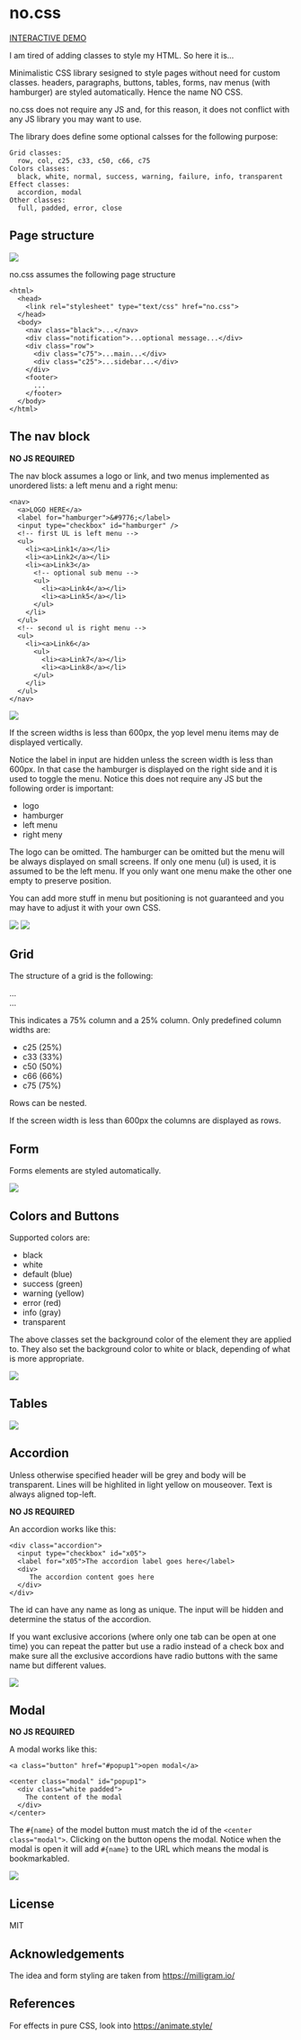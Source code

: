 # no.css

[INTERACTIVE DEMO](https://codepen.io/pen/?template=poyJbze)

I am tired of adding classes to style my HTML. So here it is...

Minimalistic CSS library sesigned to style pages without need for custom classes. headers, paragraphs, buttons, tables, forms, nav menus (with hamburger) are styled automatically.
Hence the name NO CSS.

no.css does not require any JS and, for this reason, it does not conflict with any JS library you may want to use.

The library does define some optional calsses for the following purpose:

```
Grid classes:
  row, col, c25, c33, c50, c66, c75
Colors classes:
  black, white, normal, success, warning, failure, info, transparent
Effect classes:
  accordion, modal
Other classes:
  full, padded, error, close
```

## Page structure

![](images/main.png)

no.css assumes the following page structure

```
<html>
  <head>
    <link rel="stylesheet" type="text/css" href="no.css">
  </head>
  <body>
    <nav class="black">...</nav>
    <div class="notification">...optional message...</div>
    <div class="row">
      <div class="c75">...main...</div>
      <div class="c25">...sidebar...</div>
    </div>
    <footer>
      ...
    </footer>
  </body>
</html>
```

## The nav block

**NO JS REQUIRED**

The nav block assumes a logo or link, and two menus implemented as unordered lists: a left menu and a right menu:

```
<nav>
  <a>LOGO HERE</a>
  <label for="hamburger">&#9776;</label>
  <input type="checkbox" id="hamburger" />
  <!-- first UL is left menu -->
  <ul>
    <li><a>Link1</a></li>
    <li><a>Link2</a></li>
    <li><a>Link3</a>
      <!-- optional sub menu -->
      <ul>
        <li><a>Link4</a></li>
        <li><a>Link5</a></li>
      </ul>
    </li>
  </ul>
  <!-- second ul is right menu -->
  <ul>
    <li><a>Link6</a>
      <ul>
        <li><a>Link7</a></li>
        <li><a>Link8</a></li>
      </ul>
    </li>
  </ul>
</nav>
```

![](images/submenu.png)


If the screen widths is less than 600px, the yop level menu items may de displayed vertically.

Notice the label in input are hidden unless the screen width is less than 600px. In that case the hamburger is displayed on the right side and it is used to toggle the menu. Notice this does not require any JS but the following order is important:

- logo
- hamburger
- left menu
- right meny

The logo can be omitted.
The hamburger can be omitted but the menu will be always displayed on small screens.
If only one menu (ul) is used, it is assumed to be the left menu. If you only want one menu make the other one empty to preserve position.

You can add more stuff in menu but positioning is not guaranteed and you may have to adjust it with your own CSS.

![](images/closed-menu.png)
![](images/open-menu.png)

## Grid

The structure of a grid is the following:

<div class="row">
   <div class="c75">
     ...
   </div>
   <div class="c25">
     ...
   </div>
</div>

This indicates a 75% column and a 25% column. Only predefined column widths are:

- c25 (25%)
- c33 (33%)
- c50 (50%)
- c66 (66%)
- c75 (75%)

Rows can be nested.

If the screen width is less than 600px the columns are displayed as rows.

## Form

Forms elements are styled automatically.

![](images/forms.png)


## Colors and Buttons

Supported colors are:

- black
- white
- default (blue)
- success (green)
- warning (yellow)
- error (red)
- info (gray)
- transparent

The above classes set the background color of the element they are applied to. They also set the background color to white or black, depending of what is more appropriate.

![](images/buttons.png)

## Tables

![](images/tables.png)

## Accordion

Unless otherwise specified header will be grey and body will be transparent. Lines will be highlited in light yellow on mouseover. Text is always aligned top-left.

**NO JS REQUIRED**

An accordion works like this:

```
<div class="accordion">
  <input type="checkbox" id="x05">
  <label for="x05">The accordion label goes here</label>
  <div>
     The accordion content goes here
  </div>
</div>
```

The id can have any name as long as unique. The input will be hidden and determine the status of the accordion.

If you want exclusive accorions (where only one tab can be open at one time) you can repeat the patter but use a radio instead of a check box and make sure all the exclusive accordions have radio buttons with the same name but different values.

![](images/accordion.png)

## Modal

**NO JS REQUIRED**

A modal works like this:

```
<a class="button" href="#popup1">open modal</a>

<center class="modal" id="popup1">
  <div class="white padded">
    The content of the modal
  </div>
</center>
```

The `#{name}` of the model button must match the id of the `<center class="modal">`.
Clicking on the button opens the modal. Notice when the modal is open it will add `#{name}` to the URL which means the modal is bookmarkabled.


![](images/modal.png)

## License 

MIT

## Acknowledgements

The idea and form styling are taken from https://milligram.io/

## References

For effects in pure CSS, look into https://animate.style/